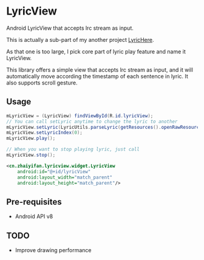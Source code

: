 LyricView
=========
Android LyricView that accepts lrc stream as input.

This is actually a sub-part of my another project [LyricHere](https://github.com/markzhai/LyricHere).

As that one is too large, I pick core part of lyric play feature and name it LyricView.

This library offers a simple view that accepts lrc stream as input, and it will automatically move according the timestamp of each sentence in lyric. It also supports scroll gesture.

Usage
-----
```java
mLyricView = (LyricView) findViewById(R.id.lyricView);
// You can call setLyric anytime to change the lyric to another
mLyricView.setLyric(LyricUtils.parseLyric(getResources().openRawResource(R.raw.testfile), "UTF-8"));
mLyricView.setLyricIndex(0);
mLyricView.play();

// When you want to stop playing lyric, just call
mLyricView.stop();
```

```xml
<cn.zhaiyifan.lyricview.widget.LyricView
    android:id="@+id/lyricView"
    android:layout_width="match_parent"
    android:layout_height="match_parent"/>
```

Pre-requisites
--------------

- Android API v8

TODO
----

- Improve drawing performance
